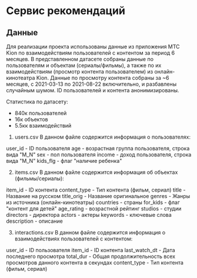 # Сервис рекомендаций

## Данные
Для реализации проекта использованы данные из приложения МТС Kion по взаимодействиям пользователей с контентом за период 6 месяцев.
В представленном датасете собраны данные по пользователям и объектам (сериалы/фильмы), а также по их взаимодействиям (просмотр контента пользователем) из онлайн-кинотеатра Kion. Данные по просмотру контента собраны за ~6 месяцев, с 2021-03-13 по 2021-08-22  включительно, и разбавлены случайным шумом. ID пользователей и контента анонимизированы.

Статистика по датасету:

- 840к пользователей
- 16к объектов
- 5.5кк взаимодействий

1. users.csv
В данном файле содержится информация о пользователях:

user_id - ID пользователя
age - возрастная группа пользователя, строка вида "M_N"
sex - пол пользователя
income - доход пользователя, строка вида "M_N"
kids_flg - флаг "наличие ребенка"

2. items.csv
В данном файле содержится информация об объектах (фильмы/сериалы):

item_id - ID контента
content_type - Тип контента (фильм, сериал)
title - Название на русском
title_orig - Название оригинальное
genres - Жанры из источника (онлайн-кинотеатры)
countries - страны
for_kids - флаг "контент для детей"
age_rating - возрастной рейтинг
studios - студии
directors - директора
actors - актеры
keywords - ключевые слова
description - описание

3. interactions.csv
В данном файле содержится информация о взаимодействиях пользователей с контентом:

user_id - ID пользователя
item_id - ID контента
last_watch_dt - Дата последнего просмотра
total_dur - Общая продолжительность всех просмотров данного контента в секундах
content_type - Тип контента (фильм, сериал)

